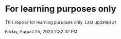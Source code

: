 # For learning purposes only
This repo is for learning purposes only.
Last updated at

Friday, August 25, 2023 2:32:32 PM

